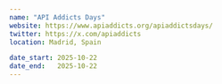 ```yaml
---
name: "API Addicts Days"
website: https://www.apiaddicts.org/apiaddictsdays/
twitter: https://x.com/apiaddicts
location: Madrid, Spain

date_start: 2025-10-22
date_end:   2025-10-22
---
```

